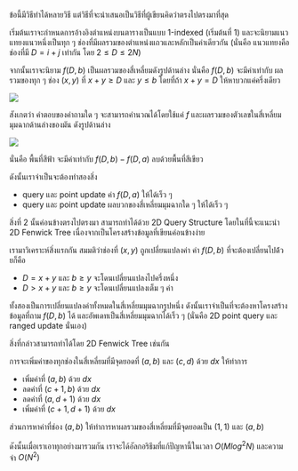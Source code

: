 ข้อนี้มีวิธีทำได้หลายวิธี แต่วิธีที่จะนำเสนอเป็นวิธีที่ผู้เขียนคิดว่าตรงไปตรงมาที่สุด

เริ่มต้นเราจะกำหนดการอ้างอิงตำแหน่งบนตารางเป็นแบบ 1-indexed (เริ่มต้นที่ 1) และจะนิยามแนวแทยงแนวหนึ่งเป็นทุก ๆ ช่องที่มีผลรวมของตำแหน่งแถวและหลักเป็นค่าเดียวกัน (นั่นคือ แนวแทยงคือช่องที่มี $D = i+j$ เท่ากัน โดย $2 \leq D \leq 2N$) 

จากนั้นเราจะนิยาม $f(D, b)$ เป็นผลรวมของสี่เหลี่ยมดังรูปด้านล่าง นั่นคือ $f(D, b)$ จะมีค่าเท่ากับ ผลรวมของทุก ๆ ช่อง $(x, y)$ ที่ $x+y \geq D$ และ $y \leq b$ โดยที่ถ้า $x+y = D$ ให้หาบวกแค่ครึ่งเดียว

![](https://raw.githubusercontent.com/programming-in-th/solutions/master/media/o62_may15_triquery/001.png)

สังเกตว่า คำตอบของคำถามใด ๆ จะสามารถคำนวณได้โดยใช้แค่ $f$ และผลรวมของตัวเลขในสี่เหลี่ยมมุมฉากด้านล่างของมัน ดังรูปด้านล่าง

![](https://raw.githubusercontent.com/programming-in-th/solutions/master/media/o62_may15_triquery/002.png)

นั่นคือ พื้นที่สีฟ้า จะมีค่าเท่ากับ $f(D, b)-f(D,a)$ ลบด้วยพื้นที่สีเขียว

ดังนั้นเราจำเป็นจะต้องทำสองสิ่ง
- query และ point update ค่า $f(D, a)$ ให้ได้เร็ว ๆ
- query และ point update ผลบวกของสี่เหลี่ยมมุมฉากใด ๆ ให้ได้เร็ว ๆ

สิ่งที่ 2 นั้นค่อนข้างตรงไปตรงมา สามารถทำได้ด้วย 2D Query Structure โดยในที่นี้จะแนะนำ 2D Fenwick Tree เนื่องจากเป็นโครงสร้างข้อมูลที่เขียนค่อนข้างง่าย

เรามาวิเคราะห์สิ่งแรกกัน สมมติว่าช่องที่ $(x, y)$ ถูกเปลี่ยนแปลงค่า ค่า $f(D, b)$ ที่จะต้องเปลี่ยนไปด้้วยก็คือ 

- $D = x+y$ และ $b \geq y$ จะโดนเปลี่ยนแปลงไปครึ่งหนึ่ง 
- $D > x+y$ และ $b \geq y$ จะโดนเปลี่ยนแปลงเต็ม ๆ ค่า

ทั้งสองเป็นการเปลี่ยนแปลงค่าทั้งหมดในสี่เหลี่ยมมุมฉากรูปหนึ่ง ดังนั้นเราจำเป็นที่จะต้องหาโครงสร้างข้อมูลที่ถาม $f(D, b)$ ได้ และอัพเดทเป็นสี่เหลี่ยมมุมฉากได้เร็ว ๆ (นั่นคือ 2D point query และ ranged update นั่นเอง)

สิ่งที่กล่าวสามารถทำได้โดย 2D Fenwick Tree เช่นกัน

การจะเพิ่มค่าของทุกช่องในสี่เหลี่ยมที่มีจุดยอดที่ $(a,b)$ และ $(c, d)$ ด้วย $dx$ ให้ทำการ
- เพิ่มค่าที่ $(a,b)$ ด้วย $dx$
- ลดค่าที่ $(c+1, b)$ ด้วย $dx$
- ลดค่าที่ $(a, d+1)$ ด้วย $dx$
- เพิ่มค่าที่ $(c+1, d+1)$ ด้วย $dx$

ส่วนการหาค่าที่ช่อง $(a, b)$ ให้ทำการหาผลรวมของสี่เหลี่ยมที่มีจุดยอดเป็น $(1, 1)$ และ $(a, b)$

ดังนั้นเมื่อเราเอาทุกอย่างมารวมกัน เราจะได้อัลกอริธึมที่แก้ปัญหานี้ในเวลา $O(Mlog^2N)$ และความจำ $O(N^2)$
